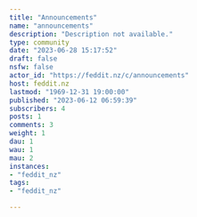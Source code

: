```yaml
---
title: "Announcements" 
name: "announcements"
description: "Description not available."
type: community
date: "2023-06-28 15:17:52"
draft: false
nsfw: false
actor_id: "https://feddit.nz/c/announcements"
host: feddit.nz
lastmod: "1969-12-31 19:00:00"
published: "2023-06-12 06:59:39"
subscribers: 4
posts: 1
comments: 3
weight: 1
dau: 1
wau: 1
mau: 2
instances:
- "feddit_nz"
tags: 
- "feddit_nz"

---
```

